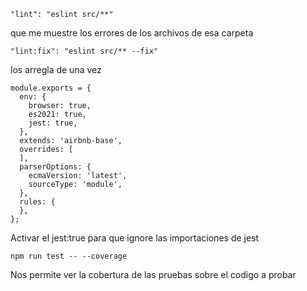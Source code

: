 `"lint": "eslint src/**"`

que me muestre los errores de los archivos de esa carpeta

`"lint:fix": "eslint src/** --fix"`

los arregla de una vez

```
module.exports = {
  env: {
    browser: true,
    es2021: true,
    jest: true,
  },
  extends: 'airbnb-base',
  overrides: [
  ],
  parserOptions: {
    ecmaVersion: 'latest',
    sourceType: 'module',
  },
  rules: {
  },
};
```

Activar el jest:true para que ignore las importaciones de jest

`npm run test -- --coverage`

Nos permite ver la cobertura de las pruebas sobre el codigo a probar
